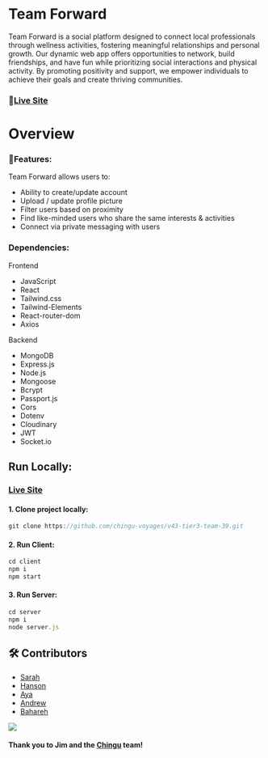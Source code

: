 # Team Forward

Team Forward is a social platform designed to connect local professionals through wellness activities, fostering meaningful relationships and personal growth. Our dynamic web app offers opportunities to network, build friendships, and have fun while prioritizing social interactions and physical activity. By promoting positivity and support, we empower individuals to achieve their goals and create thriving communities.

### 🔗[Live Site](https://zippy-kangaroo-408751.netlify.app/)

# Overview

### 📨Features:

Team Forward allows users to:
- Ability to create/update account
- Upload / update profile picture
- Filter users based on proximity 
- Find like-minded users who share the same interests & activities
- Connect via private messaging with users


### Dependencies:

Frontend
- JavaScript
- React
- Tailwind.css
- Tailwind-Elements
- React-router-dom
- Axios

Backend
- MongoDB
- Express.js
- Node.js
- Mongoose
- Bcrypt
- Passport.js
- Cors
- Dotenv
- Cloudinary
- JWT
- Socket.io




## Run Locally:

 ### [Live Site](https://zippy-kangaroo-408751.netlify.app/)
 
#### 1. Clone project locally:
```javascript
git clone https://github.com/chingu-voyages/v43-tier3-team-39.git
```
#### 2. Run Client:
```javascript
cd client
npm i 
npm start
```
#### 3. Run Server:
```javascript
cd server
npm i 
node server.js
```

<!-- Contributing -->
## 🛠 Contributors

- [Sarah](https://github.com/smurph7894)
- [Hanson](https://github.com/hansontram)
- [Aya](https://github.com/adbshiau) 
- [Andrew](https://github.com/Andrewgl22)
- [Bahareh](https://github.com/onetoughcookie226)


<a href="https://github.com/chingu-voyages/v43-tier3-team-39/graphs/contributors">
  <img src="https://contrib.rocks/image?repo=chingu-voyages/v43-tier3-team-39" />
</a>



#### Thank you to Jim and the [Chingu](https://www.chingu.io/) team!



